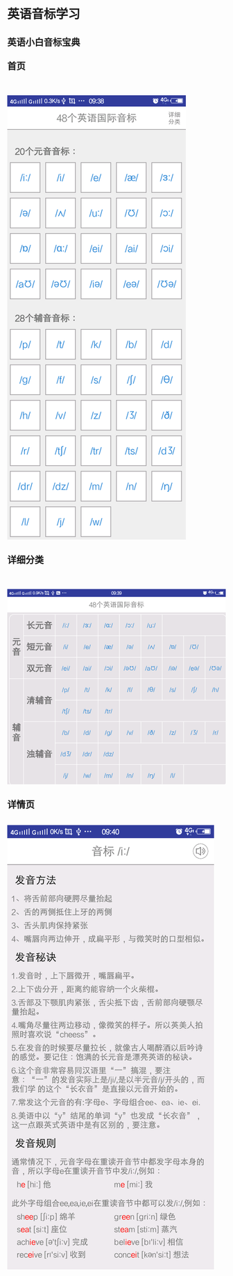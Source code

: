 # 英语音标学习
英语小白音标宝典
<br/>
<br/>首页
------
<br/>![图片](https://github.com/think-ing/soundmark/blob/master/201809261.png)
<br/>
<br/>详细分类
------
<br/>![图片](https://github.com/think-ing/soundmark/blob/master/201809262.png)
<br/>
<br/>详情页
------
<br/>![图片](https://github.com/think-ing/soundmark/blob/master/201809263.png)
